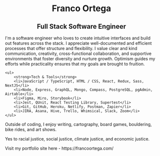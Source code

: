 <div>
    <h1 align="center">Franco Ortega</h1>
    <h2 align="center">Full Stack Software Engineer</h2>
</div>
  
<p>
I'm a software engineer who loves to create intuitive interfaces and build out features across the stack. I appreciate well-documented and efficient processes that offer structure and flexibility. I value clear and kind communication, creativity, cross-functional collaboration, and supportive environments that foster diversity and nurture growth. Optimism guides my efforts while practicality ensures that my goals are brought to fruition.
</p>


    <ul>
        <strong>Tech & Tools</strong>
        <li>JavaScript / TypeScript, HTML / CSS, React, Redux, Sass, NextJS</li>
        <li>Node, Express, GraphQL, Mongo, Compass, PostgreSQL, pgAdmin, Airtable</li>
        <li>Figma, Miro, Storybook</li>
        <li>Jest, QUnit, React Testing Library, Supertest</li>
        <li>Git, GitHub, Heroku, Netlify, Postman, Zapier</li>
        <li>JIRA, Asana, Hive, Trello, Whimsical, Slack, Zoom</li>
    </ul>


<p>
Outside of coding, I enjoy writing, cartography, board games, bouldering, bike rides, and art shows.
</p>

<p>
Yes to racial justice, social justice, climate justice, and economic justice.
</p>

<p>
    Visit my portfolio site here - https://francoortega.com/
</p>

<!--
**franco-ortega/franco-ortega** is a ✨ _special_ ✨ repository because its `README.md` (this file) appears on your GitHub profile.

